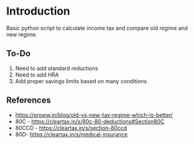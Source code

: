 # Introduction

Basic python script to calculate income tax and compare old regime and new regime.


## To-Do

1. Need to add standard reductions
1. Need to add HRA
1. Add proper savings limits based on many conditions


## References
* https://groww.in/blog/old-vs-new-tax-regime-which-is-better/
* 80C - https://cleartax.in/s/80c-80-deductions#Section80C
* 80CCD - https://cleartax.in/s/section-80ccd
* 80D- https://cleartax.in/s/medical-insurance
